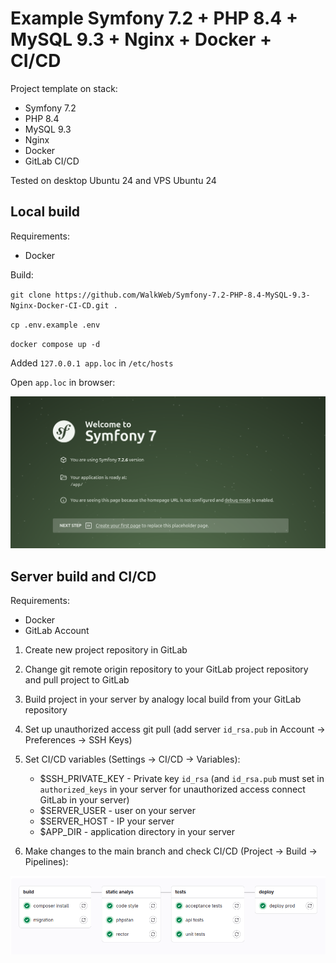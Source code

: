 # Example Symfony 7.2 + PHP 8.4 + MySQL 9.3 + Nginx + Docker + CI/CD

Project template on stack:

- Symfony 7.2
- PHP 8.4
- MySQL 9.3
- Nginx
- Docker
- GitLab CI/CD

Tested on desktop Ubuntu 24 and VPS Ubuntu 24

## Local build

Requirements:

- Docker

Build:

`git clone https://github.com/WalkWeb/Symfony-7.2-PHP-8.4-MySQL-9.3-Nginx-Docker-CI-CD.git .`

`cp .env.example .env`

`docker compose up -d`

Added `127.0.0.1 app.loc` in `/etc/hosts`

Open `app.loc` in browser:

![alt_text](public/img/page.png)

## Server build and CI/CD

Requirements:

- Docker
- GitLab Account

1. Create new project repository in GitLab
2. Change git remote origin repository to your GitLab project repository and pull project to GitLab
3. Build project in your server by analogy local build from your GitLab repository
4. Set up unauthorized access git pull (add server `id_rsa.pub` in Account -> Preferences -> SSH Keys)
5. Set CI/CD variables (Settings -> CI/CD -> Variables):
    - $SSH_PRIVATE_KEY - Private key `id_rsa` (and `id_rsa.pub` must set in `authorized_keys` in your server for 
    unauthorized access connect GitLab in your server)
    - $SERVER_USER - user on your server
    - $SERVER_HOST - IP your server
    - $APP_DIR - application directory in your server

6. Make changes to the main branch and check CI/CD (Project -> Build -> Pipelines):

![alt_text](public/img/ci-cd.png)
